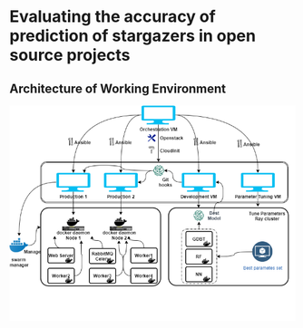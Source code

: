 # Evaluating the accuracy of prediction of stargazers in open source projects
## Architecture of Working Environment
<div align=center>
<img src="/result/Architecture.png">
</div>

